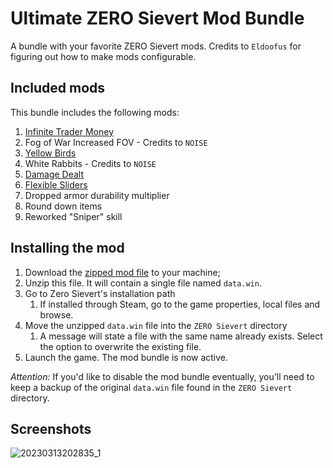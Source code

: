 # Ultimate ZERO Sievert Mod Bundle

A bundle with your favorite ZERO Sievert mods. Credits to `Eldoofus` for figuring out how to make mods configurable.

## Included mods

This bundle includes the following mods:
1. [Infinite Trader Money](../infinite-trader-money)
1. Fog of War Increased FOV - Credits to `NOISE`
1. [Yellow Birds](../yellow-birds)
1. White Rabbits - Credits to `NOISE`
1. [Damage Dealt](../damage-dealt)
1. [Flexible Sliders](../flexible-sliders)
1. Dropped armor durability multiplier
1. Round down items
1. Reworked "Sniper" skill

## Installing the mod

1. Download the [zipped mod file](./data.rar) to your machine;
1. Unzip this file. It will contain a single file named `data.win`.
1. Go to Zero Sievert's installation path
	1. If installed through Steam, go to the game properties, local files and browse.
1. Move the unzipped `data.win` file into the `ZERO Sievert` directory
	1. A message will state a file with the same name already exists. Select the option to overwrite the existing file.
1. Launch the game. The mod bundle is now active.

*Attention:* If you'd like to disable the mod bundle eventually, you'll need to keep a backup of the original `data.win` file found in the `ZERO Sievert` directory.

## Screenshots
![20230313202835_1](https://user-images.githubusercontent.com/16853947/224814159-4b0437bc-a287-48bf-9a98-56839b03deb4.jpg)
